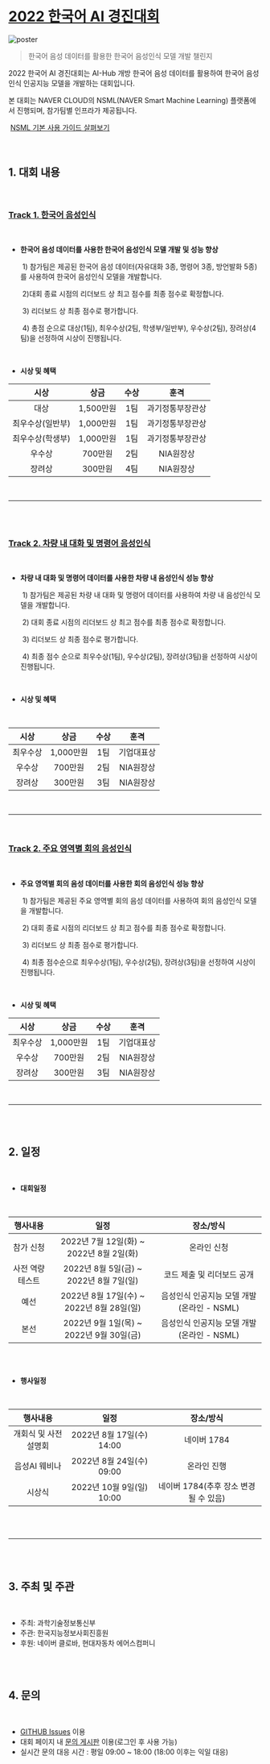 # [2022 한국어 AI 경진대회](  https://competition.aihub.or.kr/2022) <br/>

![poster](https://github.com/KoreanAI2022/2022-Korean-AI-Competition/blob/main/src/poster.jpg?raw=true)
  <br/>  
  
> 한국어 음성 데이터를 활용한 한국어 음성인식 모델 개발 챌린지  <br/>  
  
2022 한국어 AI 경진대회는 AI-Hub 개방 한국어 음성 데이터를 활용하여 한국어 음성인식 인공지능 모델을 개발하는 대회입니다.  <br/>  
  
본 대회는 NAVER CLOUD의 NSML(NAVER Smart Machine Learning) 플랫폼에서 진행되며, 참가팀별 인프라가 제공됩니다.  <br/>  
  
​	[NSML 기본 사용 가이드 살펴보기](https://n-clair.github.io/ai-docs/_build/html/ko_KR/index.html)  <br/>  
<br/>    

## 1. 대회 내용  

<br/>  
  
### [Track 1. 한국어 음성인식](https://competition.aihub.or.kr/hackathon/scheduleDetail/10000)

<br/>  
  
- **한국어 음성 데이터를 사용한 한국어 음성인식 모델 개발 및 성능 향상**   
  
  ​	1) 참가팀은 제공된 한국어 음성 데이터(자유대화 3종, 명령어 3종, 방언발화 5종)를 사용하여 한국어 음성인식 모델을 개발합니다.  
  
  ​	2)대회 종료 시점의 리더보드 상 최고 점수를 최종 점수로 확정합니다.  
  
  ​	3) 리더보드 상 최종 점수로 평가합니다.  
  
  ​	4) 총점 순으로 대상(1팀), 최우수상(2팀, 학생부/일반부), 우수상(2팀), 장려상(4팀)을 선정하여 시상이 진행됩니다.  
  
    
    
<br/>  

  
* **시상 및 혜택**  
  
|       시상       |   상금    | 수상 |       훈격       |
| :--------------: | :-------: | :--: | :--------------: |
|       대상       | 1,500만원 | 1팀  | 과기정통부장관상 |
| 최우수상(일반부) | 1,000만원 | 1팀  | 과기정통부장관상 |
| 최우수상(학생부) | 1,000만원 | 1팀  | 과기정통부장관상 |
|      우수상      |  700만원  | 2팀  |    NIA원장상     |
|      장려상      |  300만원  | 4팀  |    NIA원장상     |
  
  
  
<br/>  
  
---
  
  
<br/>  
  
  
<br/>  
  
### [Track 2. 차량 내 대화 및 명령어 음성인식](https://competition.aihub.or.kr/hackathon/scheduleDetail/10001)
  
  
<br/>  

* **차량 내 대화 및 명령어 데이터를 사용한 차량 내  음성인식 성능 향상** 
  
  ​  1) 참가팀은 제공된 차량 내 대화 및 명령어 데이터를 사용하여 차량 내 음성인식 모델을 개발합니다.
  
  ​  2) 대회 종료 시점의 리더보드 상 최고 점수를 최종 점수로 확정합니다.
  
  ​  3) 리더보드 상 최종 점수로 평가합니다.
  
  ​  4) 최종 점수 순으로 최우수상(1팀), 우수상(2팀), 장려상(3팀)을 선정하여 시상이 진행됩니다.
  
  
<br/>  
    
  
* **시상 및 혜택**
  
  
<br/>  

|   시상   |   상금    | 수상 |    훈격    |
| :------: | :-------: | :--: | :--------: |
| 최우수상 | 1,000만원 | 1팀  | 기업대표상 |
|  우수상  |  700만원  | 2팀  | NIA원장상  |
|  장려상  |  300만원  | 3팀  | NIA원장상  |
  
  
  
<br/>  
  
---
  
  
<br/>  
  
  
### [Track 2. 주요 영역별 회의 음성인식](https://competition.aihub.or.kr/hackathon/scheduleDetail/10002)

<br/>  
  
- **주요 영역별 회의 음성 데이터를 사용한 회의 음성인식 성능 향상**
  
  ​	1) 참가팀은 제공된 주요 영역별 회의 음성 데이터를 사용하여 회의 음성인식 모델을 개발합니다.
  
  ​	2) 대회 종료 시점의 리더보드 상 최고 점수를 최종 점수로 확정합니다.
  
  ​	3) 리더보드 상 최종 점수로 평가합니다.
  
  ​	4) 최종 점수순으로 최우수상(1팀), 우수상(2팀), 장려상(3팀)을 선정하여 시상이 진행됩니다.
  
  
<br/>  
    
    
* **시상 및 혜택**
  
|   시상   |   상금    | 수상 |    훈격    |
| :------: | :-------: | :--: | :--------: |
| 최우수상 | 1,000만원 | 1팀  | 기업대표상 |
|  우수상  |  700만원  | 2팀  | NIA원장상  |
|  장려상  |  300만원  | 3팀  | NIA원장상  |
  
  
  
<br/>  

  
---

<br/>  

<br/>  
  
  
  
  
  
## 2. 일정
  
  
<br/>  
  
  
* **대회일정**

<br/>  
  
|    행사내용     |                   일정                    |                 장소/방식                  |
| :-------------: | :---------------------------------------: | :----------------------------------------: |
|    참가 신청    | 2022년 7월 12일(화) ~ 2022년 8월 2일(화)  |                온라인 신청                 |
| 사전 역량테스트 |  2022년 8월 5일(금) ~ 2022년 8월 7일(일)  |         코드 제출 및 리더보드 공개         |
|      예선       | 2022년 8월 17일(수) ~ 2022년 8월 28일(일) | 음성인식 인공지능 모델 개발(온라인 - NSML) |
|      본선       | 2022년 9월 1일(목) ~ 2022년 9월 30일(금)  | 음성인식 인공지능 모델 개발(온라인 - NSML) |
  
  
  
<br/>  

<br/>  
  
* **행사일정**

<br/>  

|       행사내용       |           일정            |               장소/방식               |
| :------------------: | :-----------------------: | :-----------------------------------: |
| 개회식 및 사전설명회 | 2022년 8월 17일(수) 14:00 |              네이버 1784              |
|    음성AI 웨비나     | 2022년 8월 24일(수) 09:00 |              온라인 진행              |
|        시상식        | 2022년 10월 9일(일) 10:00 | 네이버 1784(추후 장소 변경될 수 있음) |
  


<br/>  

<br/>  
  
  
  
---
  

  
   


<br/>  

<br/>  
  

## 3. 주최 및 주관

<br/>  

* 주최: 과학기술정보통신부
* 주관: 한국지능정보사회진흥원
* 후원: 네이버 클로바, 현대자동차 에어스컴퍼니
  
  
  
  
<br/>  

<br/>  
  
  

  
## 4. 문의 

<br/>  

* [GITHUB Issues](https://github.com/KoreanAI2022/2022-Korean-AI-Competition/issues) 이용
* 대회 페이지 내 [문의 게시판](https://competition.aihub.or.kr/hackathon/scheduleDetail/10000) 이용(로그인 후 사용 가능)
* 실시간 문의 대응 시간 : 평일 09:00 ~ 18:00 (18:00 이후는 익일 대응)


